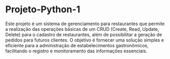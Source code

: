 # Projeto-Python-1
Este projeto é um sistema de gerenciamento para restaurantes que permite a realização das operações básicas de um CRUD (Create, Read, Update, Delete) para o cadastro de restaurantes, além de possibilitar a geração de pedidos para futuros clientes. O objetivo é fornecer uma solução simples e eficiente para a administração de estabelecimentos gastronômicos, facilitando o registro e monitoramento das informações essenciais.
